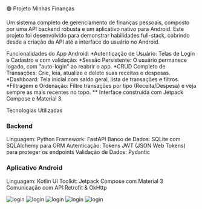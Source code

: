 🟢 Projeto Minhas Finanças

Um sistema completo de gerenciamento de finanças pessoais, composto por uma API backend robusta e um aplicativo nativo para Android.
Este projeto foi desenvolvido para demonstrar habilidades full-stack, cobrindo desde a criação da API até a interface do usuário no Android.

Funcionalidades do App Android:
*Autenticação de Usuário: Telas de Login e Cadastro e com validação.
*Sessão Persistente: O usuário permanece logado, com "auto-login" ao reabrir o app.
*CRUD Completo de Transações: Crie, leia, atualize e delete suas receitas e despesas.
*Dashboard: Tela inicial com saldo geral, lista de transações e filtros.
*Filtragem e Ordenação: Filtre transações por tipo (Receita/Despesa) e veja sempre as mais recentes no topo.
** Interface construída com Jetpack Compose e Material 3.

Tecnologias Utilizadas
### Backend ###
Linguagem: Python
Framework: FastAPI
Banco de Dados: SQLite com SQLAlchemy para ORM
Autenticação: Tokens JWT (JSON Web Tokens) para proteger os endpoints
Validação de Dados: Pydantic

### Aplicativo Android  ###
Linguagem: Kotlin
UI Toolkit: Jetpack Compose com Material 3
Comunicação com API:Retrofit & OkHttp

![login](https://github.com/EricoSoaress/imagens/blob/main/Screenshot_20250616_023418_MinhasFinancasApp.jpg)
![login](https://github.com/EricoSoaress/imagens/blob/main/Screenshot_20250616_023334_MinhasFinancasApp.jpg)
![login](https://github.com/EricoSoaress/imagens/blob/main/Screenshot_20250616_023347_MinhasFinancasApp.jpg)
![login](https://github.com/EricoSoaress/imagens/blob/main/Screenshot_20250616_023356_MinhasFinancasApp.jpg)
![login](https://github.com/EricoSoaress/imagens/blob/main/Screenshot_20250616_023424_MinhasFinancasApp.jpg)
